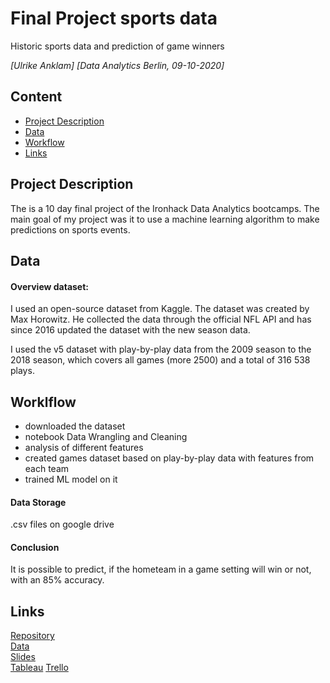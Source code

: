 # Final Project sports data
Historic sports data and prediction of game winners  

*[Ulrike Anklam]*
*[Data Analytics Berlin, 09-10-2020]*


## Content
- [Project Description](#project-description)
- [Data](#data)
- [Workflow](#workflow)
- [Links](#links)


## Project Description

The is a 10 day final project of the Ironhack Data Analytics bootcamps. The main goal of my project was it to use a machine learning algorithm to make predictions on sports events.    

## Data

#### Overview dataset:

I used an open-source dataset from Kaggle. The dataset was created by Max Horowitz. He collected the data through the official NFL API and has since 2016 updated the dataset with the new season data. 

I used the v5 dataset with play-by-play data from the 2009 season to the 2018 season, which covers all games (more 2500) and a total of 316 538 plays.

## Worklflow

  
- downloaded the dataset   
- notebook Data Wrangling and Cleaning  
- analysis of different features  
- created games dataset based on play-by-play data with features from each team   
- trained ML model on it   

#### Data Storage

.csv files on google drive

#### Conclusion  

It is possible to predict, if the hometeam in a game setting will win or not, with an 85% accuracy.
  
## Links
[Repository](https://github.com/Ulli-H/FinalProject_sports_data)    
[Data](https://www.kaggle.com/maxhorowitz/nflplaybyplay2009to2016)   
[Slides](https://docs.google.com/presentation/d/1ddUEyhTkDKTutTU6mSWMCwFSVxrnalbiq7tucOJgR6I/edit?usp=sharing)    
[Tableau](https://public.tableau.com/profile/ulrike.anklam#!/vizhome/Visualizations_Final_project_NFL/PIT_TEN_09)
[Trello](https://trello.com/b/d1QbNqiy/final-project-nfl-data) 
